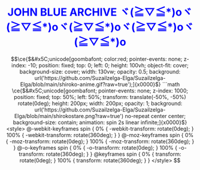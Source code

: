 <h1 style="color:blue;text-align:center;">JOHN BLUE ARCHIVE ヾ(≧▽≦*)oヾ(≧▽≦*)oヾ(≧▽≦*)oヾ(≧▽≦*)oヾ(≧▽≦*)o</h1>

```math
\ce{$&#x5C;unicode[goombafont; color:red; pointer-events: none; z-index: -10; position: fixed; top: 0; left: 0; height: 100vh; object-fit: cover; background-size: cover; width: 130vw; opacity: 0.5; background: url('https://github.com/Suzailzelga-Elga/Suzailzelga-Elga/blob/main/shiroko-anime.gif?raw=true');]{x0000}$}

```math
\ce{$&#x5C;unicode[goombafont; pointer-events: none; z-index: 1000; position: fixed; top: 50%; left: 50%; transform: translate(-50%, -50%) rotate(0deg); height: 200px; width: 200px; opacity: 1; background: url('https://github.com/Suzailzelga-Elga/Suzailzelga-Elga/blob/main/shirokostare.png?raw=true') no-repeat center center; background-size: contain; animation: spin 2s linear infinite;]{x0000}$}
<style>
@-webkit-keyframes spin {
0% { -webkit-transform: rotate(0deg); }
100% { -webkit-transform: rotate(360deg); }
}
@-moz-keyframes spin {
0% { -moz-transform: rotate(0deg); }
100% { -moz-transform: rotate(360deg); }
}
@-o-keyframes spin {
0% { -o-transform: rotate(0deg); }
100% { -o-transform: rotate(360deg); }
}
@keyframes spin {
0% { transform: rotate(0deg); }
100% { transform: rotate(360deg); }
}
</style>
